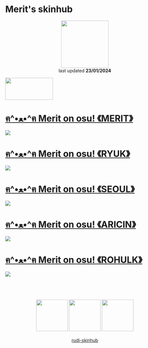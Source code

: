 # Merit's skinhub
<p align="center">
<a href="https://osu.ppy.sh/users/13730417">
  <img src="https://a.ppy.sh/13730417"  
       width="150"
       height="150"></a>
<br>
last updated <b>23/01/2024</b>
</p>

<a href="https://www.youtube.com/watch?v=kbbgypvGPgM">
<img src="https://i.imgur.com/uDyKiLi.png"
       width="151" 
       height="70"/></a>
	   
# [ฅ^•ﻌ•^ฅ Merit on osu! 《MERIT》](https://github.com/ryancranie/skinhub/raw/tyfh/player/merit/%E0%B8%85%5E%E2%80%A2%EF%BB%8C%E2%80%A2%5E%E0%B8%85%20%20Merit%20on%20osu!%20%20%20%E3%80%8AMERIT%E3%80%8B.osk)
[![](https://media.discordapp.net/attachments/1032724508613804104/1097737356913688707/merit_preview.jpg)](https://github.com/ryancranie/skinhub/raw/tyfh/player/merit/%E0%B8%85%5E%E2%80%A2%EF%BB%8C%E2%80%A2%5E%E0%B8%85%20%20Merit%20on%20osu!%20%20%20%E3%80%8AMERIT%E3%80%8B.osk)

# [ฅ^•ﻌ•^ฅ Merit on osu! 《RYUK》](https://github.com/ryancranie/skinhub/raw/tyfh/player/merit/%E0%B8%85%5E%E2%80%A2%EF%BB%8C%E2%80%A2%5E%E0%B8%85%20%20Merit%20on%20osu!%20%20%20%E3%80%8ARYUK%E3%80%8B.osk)
[![](https://i.imgur.com/IxzMNgJ.jpeg)](https://github.com/ryancranie/skinhub/raw/tyfh/player/merit/%E0%B8%85%5E%E2%80%A2%EF%BB%8C%E2%80%A2%5E%E0%B8%85%20%20Merit%20on%20osu!%20%20%20%E3%80%8ARYUK%E3%80%8B.osk)

# [ฅ^•ﻌ•^ฅ Merit on osu! 《SEOUL》](https://github.com/ryancranie/skinhub/raw/tyfh/player/merit/%E0%B8%85%5E%E2%80%A2%EF%BB%8C%E2%80%A2%5E%E0%B8%85%20%20Merit%20on%20osu!%20%20%20%E3%80%8ASEOUL%E3%80%8B.osk)
[![](https://media.discordapp.net/attachments/1032724508613804104/1097737357177913384/SEOUL_preview.jpg)](https://github.com/ryancranie/skinhub/raw/tyfh/player/merit/%E0%B8%85%5E%E2%80%A2%EF%BB%8C%E2%80%A2%5E%E0%B8%85%20%20Merit%20on%20osu!%20%20%20%E3%80%8ASEOUL%E3%80%8B.osk)

# [ฅ^•ﻌ•^ฅ Merit on osu! 《ARICIN》](https://github.com/ryancranie/skinhub/raw/tyfh/player/merit/%E0%B8%85%5E%E2%80%A2%EF%BB%8C%E2%80%A2%5E%E0%B8%85%20%20Merit%20on%20osu!%20%20%20%E3%80%8AARICIN%E3%80%8B.osk)
[![](https://media.discordapp.net/attachments/1032724508613804104/1097736128725012590/aricin_preview.jpg)](https://github.com/ryancranie/skinhub/raw/tyfh/player/merit/%E0%B8%85%5E%E2%80%A2%EF%BB%8C%E2%80%A2%5E%E0%B8%85%20%20Merit%20on%20osu!%20%20%20%E3%80%8AARICIN%E3%80%8B.osk)

# [ฅ^•ﻌ•^ฅ Merit on osu! 《ROHULK》](https://github.com/ryancranie/skinhub/raw/tyfh/player/merit/%E0%B8%85%5E%E2%80%A2%EF%BB%8C%E2%80%A2%5E%E0%B8%85%20%20Merit%20on%20osu!%20%20%20%E3%80%8AROHULK%E3%80%8B.osk)
[![](https://i.imgur.com/OfGGXcx.jpeg)](https://github.com/ryancranie/skinhub/raw/tyfh/player/merit/%E0%B8%85%5E%E2%80%A2%EF%BB%8C%E2%80%A2%5E%E0%B8%85%20%20Merit%20on%20osu!%20%20%20%E3%80%8AROHULK%E3%80%8B.osk)

#
<p align="center">
  <br></br>
  <a href="https://www.twitch.tv/meritosu">
  <img src="https://i.imgur.com/HM030lk.png" 
       width="100" 
       height="100"></a>
  <a href="https://www.youtube.com/channel/UCMKj8CKssRKQoKFxMxcCqCA">
  <img src="https://i.imgur.com/YWbDUUy.png"  
       width="100" 
       height="100"></a>
  <a href="https://twitter.com/MeritOnOsu">
  <img src="https://i.imgur.com/PUQ5uWf.png" 
       width="100" 
       height="100"></a>
  <br></br>
  <a href="README.md">rudj-skinhub</a>
 </p>

